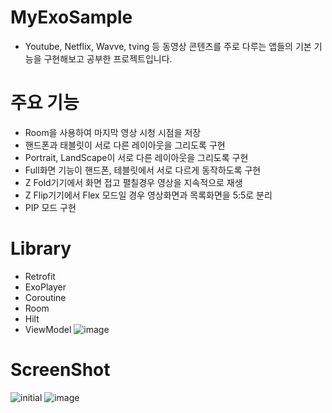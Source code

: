 # MyExoSample
- Youtube, Netflix, Wavve, tving 등 동영상 콘텐츠를 주로 다루는 앱들의 기본 기능을 구현해보고 공부한 프로젝트입니다.

# 주요 기능
- Room을 사용하여 마지막 영상 시청 시점을 저장
- 핸드폰과 태블릿이 서로 다른 레이아웃을 그리도록 구현
- Portrait, LandScape이 서로 다른 레이아웃을 그리도록 구현
- Full화면 기능이 핸드폰, 테블릿에서 서로 다르게 동작하도록 구현
- Z Fold기기에서 화면 접고 펼칠경우 영상을 지속적으로 재생
- Z Flip기기에서 Flex 모드일 경우 영상화면과 목록화면을 5:5로 분리
- PIP 모드 구현

# Library
- Retrofit
- ExoPlayer
- Coroutine
- Room
- Hilt
- ViewModel
![image](https://user-images.githubusercontent.com/19179275/155831965-0f263721-c37a-46b8-8933-de2d27eaa904.png)
# ScreenShot
![initial](https://user-images.githubusercontent.com/19179275/155832174-d0f8d047-cba0-430e-b3ed-2b6f0086c71b.png)
![image](https://user-images.githubusercontent.com/19179275/155832006-31d1feb5-df2e-42b4-8767-e8c4e17fb1ff.png)
